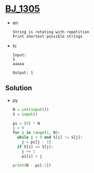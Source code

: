 # [BJ_1305](https://acmicpc.net/problem/1305)

* en

  ```en
  String is rotating with repetition
  Print shortest possible strings
  ```

* tc

  ```tc
  Input:
  5
  aaaaa

  Output: 1
  ```

## Solution

* py

  ```py
  N = int(input())
  S = input()

  pi = [0] * N
  j = 0
  for i in range(1, N):
    while j > 0 and S[i] != S[j]:
      j = pi[j - 1]
    if S[i] == S[j]:
      j += 1
      pi[i] = j

  print(N - pi[-1])
  ```
